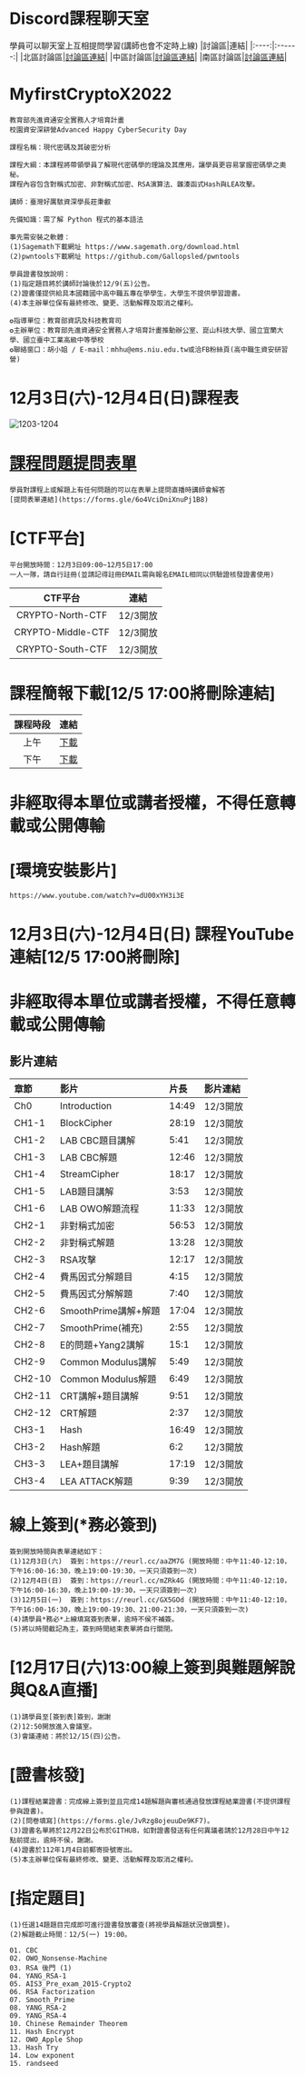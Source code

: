 # Discord課程聊天室
學員可以聊天室上互相提問學習(講師也會不定時上線)
|討論區|連結|
|:----:|:------:|
|北區討論區|[討論區連結](https://discord.gg/CgpR3m6QZy)|
|中區討論區|[討論區連結](https://discord.gg/A5W8fKWNQu)|
|南區討論區|[討論區連結](https://discord.gg/8P2Cb2cZGd)|


# MyfirstCryptoX2022
```
教育部先進資通安全實務人才培育計畫
校園資安深耕營Advanced Happy CyberSecurity Day

課程名稱：現代密碼及其破密分析

課程大綱：本課程將帶領學員了解現代密碼學的理論及其應用，讓學員更容易掌握密碼學之奧秘。
課程內容包含對稱式加密、非對稱式加密、RSA演算法、雜湊函式Hash與LEA攻擊。

講師：臺灣好厲駭資深學長莊秉叡

先備知識：需了解 Python 程式的基本語法

事先需安裝之軟體：
(1)Sagemath下載網址 https://www.sagemath.org/download.html           
(2)pwntools下載網址 https://github.com/Gallopsled/pwntools

學員證書發放說明：
(1)指定題目將於講師討論後於12/9(五)公告。
(2)證書僅提供給具本國籍國中高中職五專在學學生，大學生不提供學習證書。
(4)本主辦單位保有最終修改、變更、活動解釋及取消之權利。

✪指導單位：教育部資訊及科技教育司
✪主辦單位：教育部先進資通安全實務人才培育計畫推動辦公室、崑山科技大學、國立宜蘭大學、國立臺中工業高級中等學校
✪聯絡窗口：胡小姐 / E-mail：mhhu@ems.niu.edu.tw或洽FB粉絲頁(高中職生資安研習營)
```


# 12月3日(六)-12月4日(日)課程表
![1203-1204](https://user-images.githubusercontent.com/104486900/201089564-9847df93-a26c-490d-b6fb-f6279f29ac19.png)


# [課程問題提問表單](https://forms.gle/6o4VciDniXnuPj1B8)
```
學員對課程上或解題上有任何問題的可以在表單上提問直播時講師會解答
[提問表單連結](https://forms.gle/6o4VciDniXnuPj1B8)
```


# [CTF平台]
```
平台開放時間：12月3日09:00~12月5日17:00
一人一隊，請自行註冊(並請記得註冊EMAIL需與報名EMAIL相同以供驗證核發證書使用)
```
|CTF平台|連結|
|:----:|:------:|
|CRYPTO-North-CTF|12/3開放|
|CRYPTO-Middle-CTF|12/3開放|
|CRYPTO-South-CTF|12/3開放|


# 課程簡報下載[12/5 17:00將刪除連結]
|課程時段|連結|
|:----:|:------:|
|上午|[下載](https://github.com/MyFirstSecurity2020/MyfirstCryptoX2022/blob/main/%E7%8F%BE%E4%BB%A3%E5%AF%86%E7%A2%BC%E5%8F%8A%E5%85%B6%E7%A0%B4%E5%AF%86%E5%88%86%E6%9E%90%E8%AA%B2%E7%A8%8B%E7%B0%A1%E5%A0%B1-%E4%B8%8A%E5%8D%88.pdf)|
|下午|[下載](https://github.com/MyFirstSecurity2020/MyfirstCryptoX2022/blob/main/%E7%8F%BE%E4%BB%A3%E5%AF%86%E7%A2%BC%E5%8F%8A%E5%85%B6%E7%A0%B4%E5%AF%86%E5%88%86%E6%9E%90%E8%AA%B2%E7%A8%8B%E7%B0%A1%E5%A0%B1-%E4%B8%8B%E5%8D%88.pdf)|


# 非經取得本單位或講者授權，不得任意轉載或公開傳輸


# [環境安裝影片]
```
https://www.youtube.com/watch?v=dU00xYH3i3E
```


# 12月3日(六)-12月4日(日) 課程YouTube連結[12/5 17:00將刪除]

# 非經取得本單位或講者授權，不得任意轉載或公開傳輸

## 影片連結
|章節|影片|片長|影片連結|
|:----|:------|:----|:-------------|
|Ch0|Introduction|14:49|12/3開放|
|CH1-1|BlockCipher|28:19|12/3開放|
|CH1-2|LAB CBC題目講解|5:41|12/3開放|
|CH1-3|LAB CBC解題|12:46|12/3開放|
|CH1-4|StreamCipher|18:17|12/3開放|
|CH1-5|LAB題目講解|3:53|12/3開放|
|CH1-6|LAB OWO解題流程|11:33|12/3開放|
|CH2-1|非對稱式加密|56:53|12/3開放|
|CH2-2|非對稱式解題|13:28|12/3開放|
|CH2-3|RSA攻擊|12:17|12/3開放|
|CH2-4|費馬因式分解題目|4:15|12/3開放|
|CH2-5|費馬因式分解解題|7:40|12/3開放|
|CH2-6|SmoothPrime講解+解題|17:04|12/3開放|
|CH2-7|SmoothPrime(補充)|2:55|12/3開放|
|CH2-8|E的問題+Yang2講解|15:1|12/3開放|
|CH2-9|Common Modulus講解|5:49|12/3開放|
|CH2-10|Common Modulus解題|6:49|12/3開放|
|CH2-11|CRT講解+題目講解|9:51|12/3開放|
|CH2-12|CRT解題|2:37|12/3開放|
|CH3-1|Hash|16:49|12/3開放|
|CH3-2|Hash解題|6:2|12/3開放|
|CH3-3|LEA+題目講解|17:19|12/3開放|
|CH3-4|LEA ATTACK解題|9:39|12/3開放|


# 線上簽到(*務必簽到)
```
簽到開放時間與表單連結如下：
(1)12月3日(六)  簽到：https://reurl.cc/aaZM7G (開放時間：中午11:40-12:10，下午16:00-16:30，晚上19:00-19:30，一天只須簽到一次)
(2)12月4日(日)  簽到：https://reurl.cc/mZRk4G (開放時間：中午11:40-12:10，下午16:00-16:30，晚上19:00-19:30，一天只須簽到一次)
(3)12月5日(一)  簽到：https://reurl.cc/GX5GOd (開放時間：中午11:40-12:10，下午16:00-16:30，晚上19:00-19:30、21:00-21:30，一天只須簽到一次)
(4)請學員*務必*上線填寫簽到表單，逾時不侯不補簽。
(5)將以時間截記為主，簽到時間結束表單將自行關閉。
```


# [12月17日(六)13:00線上簽到與難題解說與Q&A直播]
```
(1)請學員至[簽到表]簽到，謝謝
(2)12:50開放進入會議室。
(3)會議連結：將於12/15(四)公告。 
```


# [證書核發]
```
(1)課程結業證書：完成線上簽到並且完成14題解題與審核通過發放課程結業證書(不提供課程參與證書)。
(2)[問卷填寫](https://forms.gle/JvRzg8ojeuuDe9KF7)。
(3)證書名單將於12月22日公布於GITHUB，如對證書發送有任何異議者請於12月28日中午12點前提出，逾時不侯，謝謝。
(4)證書於112年1月4日前郵寄掛號寄出。
(5)本主辦單位保有最終修改、變更、活動解釋及取消之權利。 
```


# [指定題目]
```
(1)任選14題題目完成即可進行證書發放審查(將視學員解題狀況做調整)。
(2)解題截止時間：12/5(一) 19:00。

01. CBC
02. OWO_Nonsense-Machine
03. RSA 後門 (1)
04. YANG_RSA-1
05. AIS3_Pre_exam_2015-Crypto2
06. RSA Factorization
07. Smooth_Prime
08. YANG_RSA-2
09. YANG_RSA-4
10. Chinese Remainder Theorem
11. Hash Encrypt
12. OWO_Apple Shop
13. Hash Try
14. Low exponent
15. randseed
```

